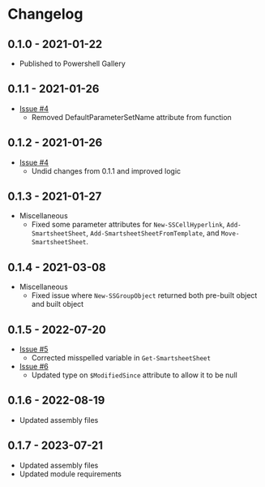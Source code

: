 # Changelog

## 0.1.0 - 2021-01-22
- Published to Powershell Gallery

## 0.1.1 - 2021-01-26
- [Issue #4](https://github.com/skywayskase/PSSmartsheet/issues/4)
    - Removed DefaultParameterSetName attribute from function

## 0.1.2 - 2021-01-26
- [Issue #4](https://github.com/skywayskase/PSSmartsheet/issues/4)
    - Undid changes from 0.1.1 and improved logic

## 0.1.3 - 2021-01-27
- Miscellaneous
    - Fixed some parameter attributes for `New-SSCellHyperlink`, `Add-SmartsheetSheet`, `Add-SmartsheetSheetFromTemplate`, and `Move-SmartsheetSheet`.
## 0.1.4 - 2021-03-08
- Miscellaneous
    - Fixed issue where `New-SSGroupObject` returned both pre-built object and built object

## 0.1.5 - 2022-07-20
- [Issue #5](https://github.com/skywayskase/PSSmartsheet/issues/5)
    - Corrected misspelled variable in `Get-SmartsheetSheet`
- [Issue #6](https://github.com/skywayskase/PSSmartsheet/issues/6)
    - Updated type on `$ModifiedSince` attribute to allow it to be null

## 0.1.6 - 2022-08-19
- Updated assembly files

## 0.1.7 - 2023-07-21
- Updated assembly files
- Updated module requirements